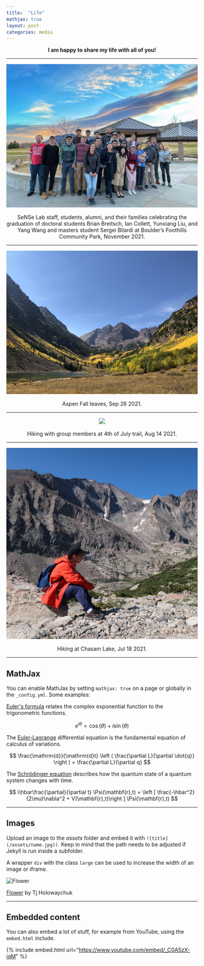 ```yaml
---
title:  "Life"
mathjax: true
layout: post
categories: media
---
```


<p align="center"><strong>I am happy to share my life with all of you!</strong></p>

---

<p align = "center">
<img src = "/images/Lab-Photo.JPG">
</p>
<p align = "center">
  SeNSe Lab staff, students, alumni, and their families celebrating the graduation of doctoral students Brian Breitsch, Ian Collett, Yunxiang Liu, and Yang Wang and masters student Sergei Bilardi at Boulder’s Foothills Community Park, November 2021.
</p>

---

<p align = "center">
<img src = "/images/fall-leaves.jpg">
</p>
<p align = "center">
 Aspen Fall leaves, Sep 26 2021.
</p>

---

<p align = "center">
<img src = "/images/4th-of-July-trail.jpg">
</p>
<p align = "center">
  Hiking with group members at 4th of July trail, Aug 14 2021.
</p>

---


<p align = "center">
<img src = "/images/chasam-lake.JPG">
</p>
<p align = "center">
  Hiking at Chasam Lake, Jul 18 2021.
</p>

---




## MathJax

You can enable MathJax by setting `mathjax: true` on a page or globally in the `_config.yml`. Some examples:

[Euler's formula](https://en.wikipedia.org/wiki/Euler%27s_formula) relates the  complex exponential function to the trigonometric functions.

$$ e^{i\theta}=\cos(\theta)+i\sin(\theta) $$

The [Euler-Lagrange](https://en.wikipedia.org/wiki/Lagrangian_mechanics) differential equation is the fundamental equation of calculus of variations.

$$ \frac{\mathrm{d}}{\mathrm{d}t} \left ( \frac{\partial L}{\partial \dot{q}} \right ) = \frac{\partial L}{\partial q} $$

The [Schrödinger equation](https://en.wikipedia.org/wiki/Schr%C3%B6dinger_equation) describes how the quantum state of a quantum system changes with time.

$$ i\hbar\frac{\partial}{\partial t} \Psi(\mathbf{r},t) = \left [ \frac{-\hbar^2}{2\mu}\nabla^2 + V(\mathbf{r},t)\right ] \Psi(\mathbf{r},t) $$

---

## Images

Upload an image to the *assets* folder and embed it with `![title](/assets/name.jpg))`. Keep in mind that the path needs to be adjusted if Jekyll is run inside a subfolder.

A wrapper `div` with the class `large` can be used to increase the width of an image or iframe.

![Flower](https://user-images.githubusercontent.com/4943215/55412447-bcdb6c80-5567-11e9-8d12-b1e35fd5e50c.jpg)

[Flower](https://unsplash.com/photos/iGrsa9rL11o) by Tj Holowaychuk

---

## Embedded content

You can also embed a lot of stuff, for example from YouTube, using the `embed.html` include.

{% include embed.html url="https://www.youtube.com/embed/_C0A5zX-iqM" %}

